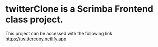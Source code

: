 # twitterClone is a Scrimba Frontend class project. 
This project can be accessed with the following link https://twittercopy.netlify.app

